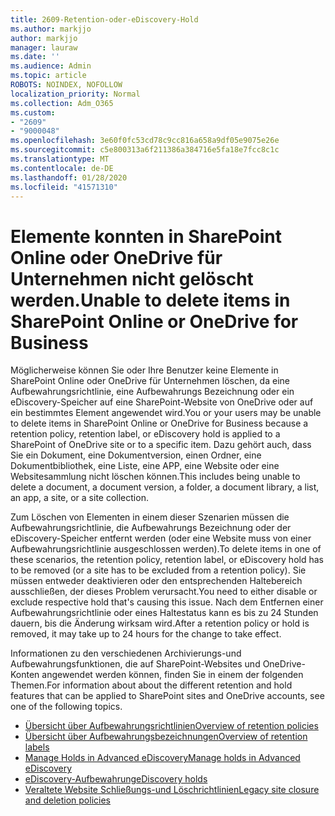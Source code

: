 ```yaml
---
title: 2609-Retention-oder-eDiscovery-Hold
ms.author: markjjo
author: markjjo
manager: lauraw
ms.date: ''
ms.audience: Admin
ms.topic: article
ROBOTS: NOINDEX, NOFOLLOW
localization_priority: Normal
ms.collection: Adm_O365
ms.custom:
- "2609"
- "9000048"
ms.openlocfilehash: 3e60f0fc53cd78c9cc816a658a9df05e9075e26e
ms.sourcegitcommit: c5e800313a6f211386a384716e5fa18e7fcc8c1c
ms.translationtype: MT
ms.contentlocale: de-DE
ms.lasthandoff: 01/28/2020
ms.locfileid: "41571310"
---
```

# <a name="unable-to-delete-items-in-sharepoint-online-or-onedrive-for-business"></a><span data-ttu-id="77983-102">Elemente konnten in SharePoint Online oder OneDrive für Unternehmen nicht gelöscht werden.</span><span class="sxs-lookup"><span data-stu-id="77983-102">Unable to delete items in SharePoint Online or OneDrive for Business</span></span>

<span data-ttu-id="77983-103">Möglicherweise können Sie oder Ihre Benutzer keine Elemente in SharePoint Online oder OneDrive für Unternehmen löschen, da eine Aufbewahrungsrichtlinie, eine Aufbewahrungs Bezeichnung oder ein eDiscovery-Speicher auf eine SharePoint-Website von OneDrive oder auf ein bestimmtes Element angewendet wird.</span><span class="sxs-lookup"><span data-stu-id="77983-103">You or your users may be unable to delete items in SharePoint Online or OneDrive for Business because a retention policy, retention label, or eDiscovery hold is applied to a SharePoint of OneDrive site or to a specific item.</span></span> <span data-ttu-id="77983-104">Dazu gehört auch, dass Sie ein Dokument, eine Dokumentversion, einen Ordner, eine Dokumentbibliothek, eine Liste, eine APP, eine Website oder eine Websitesammlung nicht löschen können.</span><span class="sxs-lookup"><span data-stu-id="77983-104">This includes being unable to delete a document, a document version, a folder, a document library, a list, an app, a site, or a site collection.</span></span> 

<span data-ttu-id="77983-105">Zum Löschen von Elementen in einem dieser Szenarien müssen die Aufbewahrungsrichtlinie, die Aufbewahrungs Bezeichnung oder der eDiscovery-Speicher entfernt werden (oder eine Website muss von einer Aufbewahrungsrichtlinie ausgeschlossen werden).</span><span class="sxs-lookup"><span data-stu-id="77983-105">To delete items in one of these scenarios, the retention policy, retention label, or eDiscovery hold has to be removed (or a site has to be excluded from a retention policy).</span></span> <span data-ttu-id="77983-106">Sie müssen entweder deaktivieren oder den entsprechenden Haltebereich ausschließen, der dieses Problem verursacht.</span><span class="sxs-lookup"><span data-stu-id="77983-106">You need to either disable or exclude respective hold that's causing this issue.</span></span> <span data-ttu-id="77983-107">Nach dem Entfernen einer Aufbewahrungsrichtlinie oder eines Haltestatus kann es bis zu 24 Stunden dauern, bis die Änderung wirksam wird.</span><span class="sxs-lookup"><span data-stu-id="77983-107">After a retention policy or hold is removed, it may take up to 24 hours for the change to take effect.</span></span> 

<span data-ttu-id="77983-108">Informationen zu den verschiedenen Archivierungs-und Aufbewahrungsfunktionen, die auf SharePoint-Websites und OneDrive-Konten angewendet werden können, finden Sie in einem der folgenden Themen.</span><span class="sxs-lookup"><span data-stu-id="77983-108">For information about about the different retention and hold features that can be applied to SharePoint sites and OneDrive accounts, see one of the following topics.</span></span>

- [<span data-ttu-id="77983-109">Übersicht über Aufbewahrungsrichtlinien</span><span class="sxs-lookup"><span data-stu-id="77983-109">Overview of retention policies</span></span>](https://docs.microsoft.com/microsoft-365/compliance/retention-policies)
- [<span data-ttu-id="77983-110">Übersicht über Aufbewahrungsbezeichnungen</span><span class="sxs-lookup"><span data-stu-id="77983-110">Overview of retention labels</span></span>](https://docs.microsoft.com/microsoft-365/compliance/labels)
- [<span data-ttu-id="77983-111">Manage Holds in Advanced eDiscovery</span><span class="sxs-lookup"><span data-stu-id="77983-111">Manage holds in Advanced eDiscovery</span></span>](https://docs.microsoft.com/microsoft-365/compliance/managing-holds)
- [<span data-ttu-id="77983-112">eDiscovery-Aufbewahrung</span><span class="sxs-lookup"><span data-stu-id="77983-112">eDiscovery holds</span></span>](https://docs.microsoft.com/microsoft-365/compliance/ediscovery-cases#step-4-place-content-locations-on-hold)
- [<span data-ttu-id="77983-113">Veraltete Website Schließungs-und Löschrichtlinien</span><span class="sxs-lookup"><span data-stu-id="77983-113">Legacy site closure and deletion policies</span></span>](https://support.office.com/article/Use-policies-for-site-closure-and-deletion-A8280D82-27FD-48C5-9ADF-8A5431208BA5)